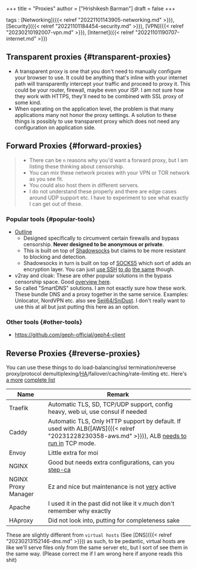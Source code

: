 +++
title = "Proxies"
author = ["Hrishikesh Barman"]
draft = false
+++

tags
: [Networking]({{< relref "20221101143905-networking.md" >}}), [Security]({{< relref "20221101184454-security.md" >}}), [VPN]({{< relref "20230210192007-vpn.md" >}}), [Internet]({{< relref "20221101190707-internet.md" >}})


## Transparent proxies {#transparent-proxies}

-   A transparent proxy is one that you don't need to manually configure your browser to use. It could be anything that's inline with your internet path will transparently intercept your traffic and proceed to proxy it. This could be your router, firewall, maybe even your ISP. I am not sure how they work with HTTPS, they'll need to be combined with SSL proxy of some kind.
-   When operating on the application level, the problem is that many applications many not honor the proxy settings. A solution to these things is possibly to use transparent proxy which does not need any configuration on application side.


## Forward Proxies {#forward-proxies}

<div class="warning small-text">

> -   There can be `n` reasons why you'd want a forward proxy, but I am listing these thinking about censorship.
> -   You can mix these network proxies with your VPN or TOR network as you see fit.
> -   You could also host them in different servers.
> -   I do not understand these properly and there are edge cases around UDP support etc. I have to experiment to see what exactly I can get out of these.
</div>


### Popular tools {#popular-tools}

-   [Outline](https://getoutline.org/how-it-works/)
    -   Designed specifically to circumvent certain firewalls and bypass censorship. **Never designed to be anonymous or private**.
    -   This is built on top of [Shadowsocks](https://en.wikipedia.org/wiki/Shadowsocks) but claims to be more resistant to blocking and detection.
    -   Shadowsocks in turn is built on top of [SOCKS5](https://datatracker.ietf.org/doc/html/rfc1928) which sort of adds an encryption layer. You can just [use SSH](https://ma.ttias.be/socks-proxy-linux-ssh-bypass-content-filters/) [to do](https://github.com/sshuttle/sshuttle) [the same](http://www.dest-unreach.org/socat/doc/socat-tun.html) though.
-   v2ray and cloak: These are other popular solutions in the bypass censorship space. Good [overview here](https://github.com/net4people/bbs/issues/36).
-   So called "SmartDNS" solutions. I am not exactly sure how these work. These bundle DNS and a proxy together in the same service. Examples: Unlocator, NordVPN etc. also see [Seji64/SniDust](https://github.com/Seji64/SniDust). I don't really want to use this at all but just putting this here as an option.


### Other tools {#other-tools}

-   <https://github.com/geph-official/geph4-client>


## Reverse Proxies {#reverse-proxies}

You can use these things to do load-balancing/ssl termination/reverse proxy/protocol demultiplexing/[HA](https://www.reddit.com/r/selfhosted/comments/ytg5kf/high_availability_for_beginners/)/failover/caching/rate-limiting etc. Here's [a more](https://github.com/GrrrDog/weird_proxies) [complete list](https://www.authelia.com/overview/prologue/supported-proxies/)

| Name                | Remark                                                                                                                                                                                              |
|---------------------|-----------------------------------------------------------------------------------------------------------------------------------------------------------------------------------------------------|
| Traefik             | Automatic TLS, SD, TCP/UDP support, config heavy, web ui, use consul if needed                                                                                                                      |
| Caddy               | Automatic TLS, Only HTTP support by default. If used with ALB([AWS]({{< relref "20231228230358-aws.md" >}})), ALB [needs to run in](https://caddy.community/t/load-balancing-caddy/10467) TCP mode. |
| Envoy               | Little extra for moi                                                                                                                                                                                |
| NGINX               | Good but needs extra configurations, can you [step-ca](https://smallstep.com/docs/step-ca)                                                                                                          |
| NGINX Proxy Manager | Ez and nice but maintenance is not [very](https://github.com/NginxProxyManager/nginx-proxy-manager/discussions/1202) active                                                                         |
| Apache              | I used it in the past did not like it v.much don't remember why exactly                                                                                                                             |
| HAproxy             | Did not look into, putting for completeness sake                                                                                                                                                    |

These are slightly different from `virtual hosts` (See [DNS]({{< relref "20230213152146-dns.md" >}})) as such, to be pedantic, virtual hosts are like we'll serve files only from the same server etc, but I sort of see them in the same way. (Please correct me if I am wrong here if anyone reads this shit)

